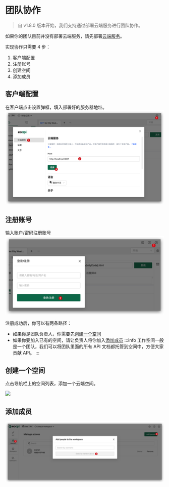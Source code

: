 # 团队协作

> 自 v1.8.0 版本开始，我们支持通过部署云端服务进行团队协作。

如果你的团队目前并没有部署云端服务，请先部署[云端服务](/docs/storage)。

实现协作只需要 4 步：

1. 客户端配置
2. 注册账号
3. 创建空间
4. 添加成员

## 客户端配置

在客户端点击设置弹框，填入部署好的服务器地址。
![](../assets/images/2022-10-09-17-27-12.png)

## 注册账号

输入账户/密码注册账号
![](../assets/images/2022-10-09-17-35-15.png)

注册成功后，你可以有两条路径：

- 如果你是团队负责人，你需要先[创建一个空间](#创建一个空间)
- 如果你要加入已有的空间，请让负责人将你加入[添加成员](#添加成员)
  :::info
  工作空间一般是一个团队，我们可以将团队里面的所有 API 文档都托管到空间中，方便大家贡献 API。
  :::

## 创建一个空间

点击导航栏上的空间列表，添加一个云端空间。

<img width="700px" src="/assets/images/2022-10-09-17-49-51.png" />

## 添加成员
![](../assets/images/2022-10-09-18-18-51.png)